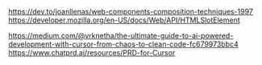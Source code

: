 https://dev.to/joanllenas/web-components-composition-techniques-1997
https://developer.mozilla.org/en-US/docs/Web/API/HTMLSlotElement

https://medium.com/@vrknetha/the-ultimate-guide-to-ai-powered-development-with-cursor-from-chaos-to-clean-code-fc679973bbc4
https://www.chatprd.ai/resources/PRD-for-Cursor